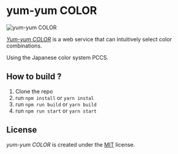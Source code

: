 # yum-yum COLOR
![yum-yum COLOR](https://user-images.githubusercontent.com/45185896/51598393-c54c7100-1f40-11e9-98f5-32c22189019f.png)

*[Yum-yum COLOR](https://yumyumcolor.com/)* is a web service that can intuitively select color combinations. 

Using the Japanese color system PCCS.

## How to build ?
1. Clone the repo
1. run `npm install` or `yarn instal`
1. run `npm run build` or `yarn build`
1. run `npm run start` or `yarn start`

## License
*yum-yum COLOR* is created under the [MIT](https://opensource.org/licenses/MIT) license.
